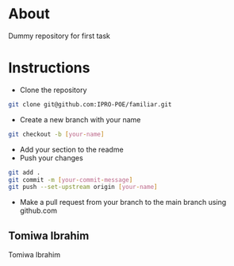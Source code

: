 # About
Dummy repository for first task

# Instructions
- Clone the repository 
```bash
git clone git@github.com:IPRO-POE/familiar.git
```
- Create a new branch with your name
```bash
git checkout -b [your-name]
```
- Add your section to the readme
- Push your changes 
```bash
git add .
git commit -m [your-commit-message]
git push --set-upstream origin [your-name]
```
- Make a pull request from your branch to the main branch using github.com 

## Tomiwa Ibrahim
Tomiwa Ibrahim